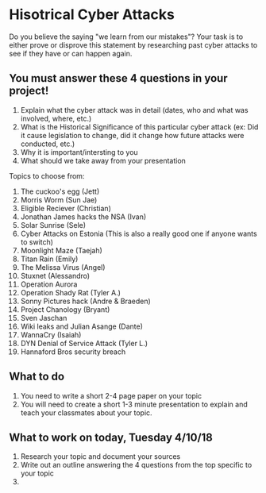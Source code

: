 
# Hisotrical Cyber Attacks

Do you believe the saying "we learn from our mistakes"? Your task is to either prove or disprove this statement by researching past cyber attacks to see if they have or can happen again.

## **You must answer these 4 questions in your project!**

  1. Explain what the cyber attack was in detail (dates, who and what was involved, where, etc.)
  2. What is the Historical Significance of this particular cyber attack (ex: Did it cause legislation to change, did it change how future attacks were conducted, etc.)
  3. Why it is important/intersting to you
  4. What should we take away from your presentation 

Topics to choose from:
1. The cuckoo's egg (Jett)
2. Morris Worm (Sun Jae)
3. Eligible Reciever (Christian)
4. Jonathan James hacks the NSA (Ivan)
5. Solar Sunrise (Sele)
6. Cyber Attacks on Estonia (This is also a really good one if anyone wants to switch)
7. Moonlight Maze (Taejah)
8. Titan Rain (Emily)
9. The Melissa Virus (Angel)
10. Stuxnet (Alessandro)
11. Operation Aurora 
12. Operation Shady Rat (Tyler A.)
13. Sonny Pictures hack (Andre & Braeden)
14. Project Chanology (Bryant)
15. Sven Jaschan
16. Wiki leaks and Julian Asange (Dante)
17. WannaCry (Isaiah)
18. DYN Denial of Service Attack (Tyler L.)
19. Hannaford Bros security breach 

## What to do
1. You need to write a short 2-4 page paper on your topic
2. You will need to create a short 1-3 minute presentation to explain and teach your classmates about your topic. 

## What to work on today, Tuesday 4/10/18
1. Research your topic and document your sources
2. Write out an outline answering the 4 questions from the top specific to your topic
3. 



